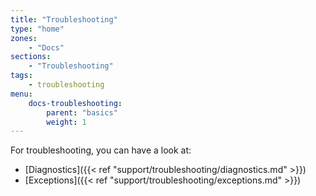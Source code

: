 ```yaml
---
title: "Troubleshooting"
type: "home"
zones:
    - "Docs"
sections:
    - "Troubleshooting"    
tags:
    - troubleshooting
menu:
    docs-troubleshooting:
        parent: "basics"
        weight: 1
---
```


For troubleshooting, you can have a look at:

* [Diagnostics]({{< ref "support/troubleshooting/diagnostics.md" >}})
* [Exceptions]({{< ref "support/troubleshooting/exceptions.md" >}})